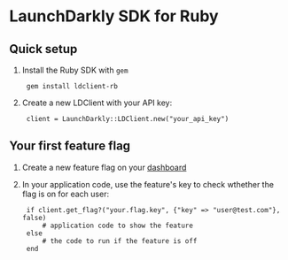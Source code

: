 LaunchDarkly SDK for Ruby
===========================

Quick setup
-----------

1. Install the Ruby SDK with `gem`

        gem install ldclient-rb

2. Create a new LDClient with your API key:

        client = LaunchDarkly::LDClient.new("your_api_key")

Your first feature flag
-----------------------

1. Create a new feature flag on your [dashboard](https://app.launchdarkly.com)
2. In your application code, use the feature's key to check wthether the flag is on for each user:

        if client.get_flag?("your.flag.key", {"key" => "user@test.com"}, false)
            # application code to show the feature
        else
            # the code to run if the feature is off
        end